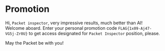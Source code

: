 # Promotion

Hi, `Packet inspector`, very impressive results, much better than AI! Welcome aboard. Enter your personal promotion code
`FLAG{1x09-Aj47-VG5j-Zr0U}` to get access designated for `Packet Inspector` position, please.

May the Packet be with you!